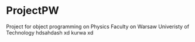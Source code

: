 # ProjectPW
Project for object programming on Physics Faculty on Warsaw Univeristy of Technology 
hdsahdash
xd 
kurwa
xd

